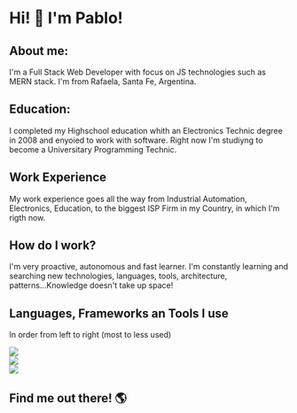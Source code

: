 # Hi! 👋 I'm Pablo!

## About me:
  I'm a Full Stack Web Developer with focus on JS technologies such as MERN stack. I'm from Rafaela, Santa Fe, Argentina.

## Education:
  I completed my Highschool education whith an Electronics Technic degree in 2008 and enyoied to work with software. 
  Right now I'm studiyng to become a Universitary Programming Technic.

## Work Experience
  My work experience goes all the way from Industrial Automation, Electronics, Education, to the biggest ISP Firm in my Country, in which I'm rigth now.

## How do I work?
  I'm very proactive, autonomous and fast learner.
  I'm constantly learning and searching new technologies, languages, tools, architecture, patterns...Knowledge doesn't take up space!
    
## Languages, Frameworks an Tools I use
  In order from left to right (most to less used) 
    
![](https://img.shields.io/badge/javascript%20-%23323330.svg?&logo=javascript&logoColor=%23F7DF1E)  
![](https://img.shields.io/badge/html5%20-%23E34F26.svg?&logo=html5&logoColor=white)  
![](https://img.shields.io/badge/css3%20-%231572B6.svg?&logo=css3&logoColor=white)  


## Find me out there! 🌎

